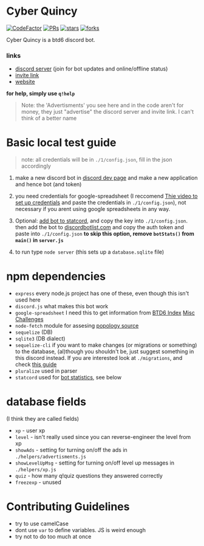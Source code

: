 # Cyber Quincy

[![CodeFactor](https://www.codefactor.io/repository/github/hemisemidemipresent/cyberquincy/badge)](https://www.codefactor.io/repository/github/hemisemidemipresent/cyberquincy) [![PRs](https://badgen.net/github/prs/hemisemidemipresent/cyberquincy)](https://www.codefactor.io/repository/github/hemisemidemipresent/cyberquincy) [![stars](https://badgen.net/github/stars/hemisemidemipresent/cyberquincy)](https://www.codefactor.io/repository/github/hemisemidemipresent/cyberquincy) [![forks](https://badgen.net/github/forks/hemisemidemipresent/cyberquincy)](https://www.codefactor.io/repository/github/hemisemidemipresent/cyberquincy)

Cyber Quincy is a btd6 discord bot.

### links

-   [discord server](https://discord.gg/VMX5hZA) (join for bot updates and online/offline status)
-   [invite link](https://discordapp.com/oauth2/authorize?client_id=591922988832653313&scope=bot&permissions=537250881)
-   [website](https://cq.netlify.com)

**for help, simply use `q!help`**

> Note: the 'Advertisments' you see here and in the code aren't for money, they just "advertise" the discord server and invite link. I can't think of a better name

# Basic local test guide

> note: all credentials will be in `./1/config.json`, fill in the json accordingly

1. make a new discord bot in [discord dev page](https://discord.com/developers/applications) and make a new application and hence bot (and token)

2. you need credentials for google-spreadsheet (I reccomend [Thie video to set up credentials](https://www.youtube.com/watch?v=UGN6EUi4Yio) and paste the credentials in `./1/config.json`), not necessary if you arent using google spreadsheets in any way.

3. Optional: [add bot to statcord](https://statcord.com/add), and copy the key into `./1/config.json`. then add the bot to [discordbotlist.com](https://discordbotlist.com) and copy the auth token and paste into `./1/config.json`
   **to skip this option, remove `botStats()` from `main()` in `server.js`**

4. to run type `node server` (this sets up a `database.sqlite` file)

# npm dependencies

-   `express` every node.js project has one of these, even though this isn't used here
-   `discord.js` what makes this bot work
-   `google-spreadsheet` I need this to get information from [BTD6 Index](https://docs.google.com/spreadsheets/d/1bK0rJzXrMqT8KuWufjwNrPxsYTsCQpAVhpBt20f1wpA/edit#gid=0) [Misc Challenges](https://docs.google.com/spreadsheets/d/1tOcL8DydvslPHvMAuf-FAHL0ik7KV4kp49vgNqK_N8Q/edit#gid=2028069799)
-   `node-fetch` module for assesing [popology source](http://topper64.co.uk/nk/btd6/dat/towers.json)
-   `sequelize` (DB)
-   `sqlite3` (DB dialect)
-   `sequelize-cli` if you want to make changes (or migrations or something) to the database, (al)though you shouldn't be, just suggest something in this discord instead. If you are interested look at `./migrations`, and check [this guide](https://dev.to/nedsoft/add-new-fields-to-existing-sequelize-migration-3527)
-   `pluralize` used in parser
-   `statcord` used for [bot statistics](https://statcord.com/bot/591922988832653313), see below

# database fields

(I think they are called fields)

-   `xp` - user xp
-   `level` - isn't really used since you can reverse-engineer the level from xp
-   `showAds` - setting for turning on/off the ads in `./helpers/advertisments.js`
-   `showLevelUpMsg` - setting for turning on/off level up messages in `./helpers/xp.js`
-   `quiz` - how many q!quiz questions they answered correctly
-   `freezexp` - unused

# Contributing Guidelines

-   try to use camelCase
-   dont use `var` to define variables. JS is weird enough
-   try not to do too much at once
